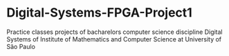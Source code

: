 # Digital-Systems-FPGA-Project1
Practice classes projects of bacharelors computer science discipline Digital Systems of Institute of Mathematics and Computer Science at University of São Paulo
